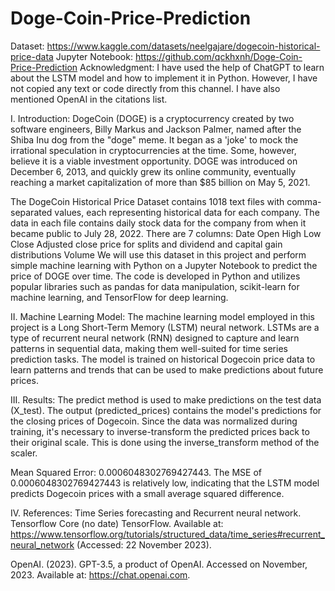 # Doge-Coin-Price-Prediction

Dataset: https://www.kaggle.com/datasets/neelgajare/dogecoin-historical-price-data
Jupyter Notebook: https://github.com/qckhxnh/Doge-Coin-Price-Prediction
Acknowledgment: I have used the help of ChatGPT to learn about the LSTM model and how to implement it in Python. However, I have not copied any text or code directly from this channel. I have also mentioned OpenAI in the citations list.


I. Introduction:
DogeCoin (DOGE) is a cryptocurrency created by two software engineers, Billy Markus and Jackson Palmer, named after the Shiba Inu dog from the "doge" meme. It began as a 'joke' to mock the irrational speculation in cryptocurrencies at the time. Some, however, believe it is a viable investment opportunity. DOGE was introduced on December 6, 2013, and quickly grew its online community, eventually reaching a market capitalization of more than $85 billion on May 5, 2021.

The DogeCoin Historical Price Dataset contains 1018 text files with comma-separated values, each representing historical data for each company. The data in each file contains daily stock data for the company from when it became public to July 28, 2022.
There are 7 columns:
Date
Open
High
Low
Close
Adjusted close price for splits and dividend and capital gain distributions
Volume
We will use this dataset in this project and perform simple machine learning with Python on a Jupyter Notebook to predict the price of DOGE over time. The code is developed in Python and utilizes popular libraries such as pandas for data manipulation, scikit-learn for machine learning, and TensorFlow for deep learning.

II. Machine Learning Model: 
The machine learning model employed in this project is a Long Short-Term Memory (LSTM) neural network. LSTMs are a type of recurrent neural network (RNN) designed to capture and learn patterns in sequential data, making them well-suited for time series prediction tasks. The model is trained on historical Dogecoin price data to learn patterns and trends that can be used to make predictions about future prices.

III. Results:
The predict method is used to make predictions on the test data (X_test). The output (predicted_prices) contains the model's predictions for the closing prices of Dogecoin.
Since the data was normalized during training, it's necessary to inverse-transform the predicted prices back to their original scale. This is done using the inverse_transform method of the scaler.

Mean Squared Error: 0.0006048302769427443. The MSE of 0.0006048302769427443 is relatively low, indicating that the LSTM model predicts Dogecoin prices with a small average squared difference. 






IV. References:
Time Series forecasting and Recurrent neural network.  Tensorflow Core (no date) TensorFlow. Available at: https://www.tensorflow.org/tutorials/structured_data/time_series#recurrent_neural_network (Accessed: 22 November 2023). 

OpenAI. (2023). GPT-3.5, a product of OpenAI. Accessed on November, 2023. Available at: https://chat.openai.com.
